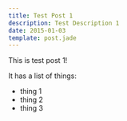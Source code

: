 ```yaml
---
title: Test Post 1
description: Test Description 1
date: 2015-01-03
template: post.jade
---
```


This is test post 1!

It has a list of things:

* thing 1
* thing 2
* thing 3
